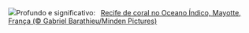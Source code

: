 ![](https://www.bing.com/th?id=OHR.MayotteCoral_PT-BR1070255850_UHD.jpg&w=1000)Profundo e significativo:&nbsp;&ensp;[Recife de coral no Oceano Índico, Mayotte, França (© Gabriel Barathieu/Minden Pictures)](https://www.bing.com/th?id=OHR.MayotteCoral_PT-BR1070255850_UHD.jpg)
<br><br/>

